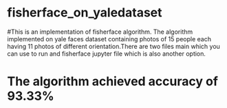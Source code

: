 # fisherface_on_yaledataset

#This is an implementation of fisherface algorithm.
The algorithm implemented on yale faces dataset containing photos of 15 people each having 11 photos of different orientation.There are two files main which you can use to run and fisherface jupyter file which is also another option.

# The algorithm achieved accuracy of 93.33%

